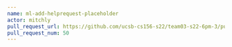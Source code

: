 ```yaml
---
name: ml-add-helprequest-placeholder
actor: mitchly
pull_request_url: https://github.com/ucsb-cs156-s22/team03-s22-6pm-3/pull/50
pull_request_num: 50
---
```

